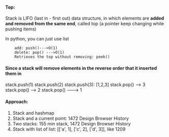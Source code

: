 #### Top: 
Stack is LIFO (last in - first out) data structure, 
in which elements are **added and removed from the same end**, called top (a pointer keep changing while pushing items)

In python, you can just use list
        
        add: push()--->O(1)
        delete: pop() --->O(1)
        Retrieves the top without removing: peek()
#### Since a stack will remove elements in the reverse order that it inserted them in
stack.push(1)
stack.push(2)
stack.push(3): [1,2,3]
stack.pop()  --> 3
stack.pop()  --> 2
stack.pop() ---> 1






#### Approach:
1) Stack and hashmap
2) Stack and a current point: 1472 Design Browser History
3) Two stacks: 155 min stack, 1472 Design Browser History
4) Stack with list of list: [['a', 1], ['c', 2], ['d', 3]], like 1209

